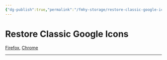 ```yaml
---
{"dg-publish":true,"permalink":"/fmhy-storage/restore-classic-google-icons/","dgShowBacklinks":true,"dgShowLocalGraph":true}
---
```


# Restore Classic Google Icons

[Firefox](https://addons.mozilla.org/en-US/firefox/addon/classic-google-icons/), [Chrome](https://chrome.google.com/webstore/detail/restore-old-google-icons/iellnmonjokmoagdlggagdmfjgpiahmb/)

***